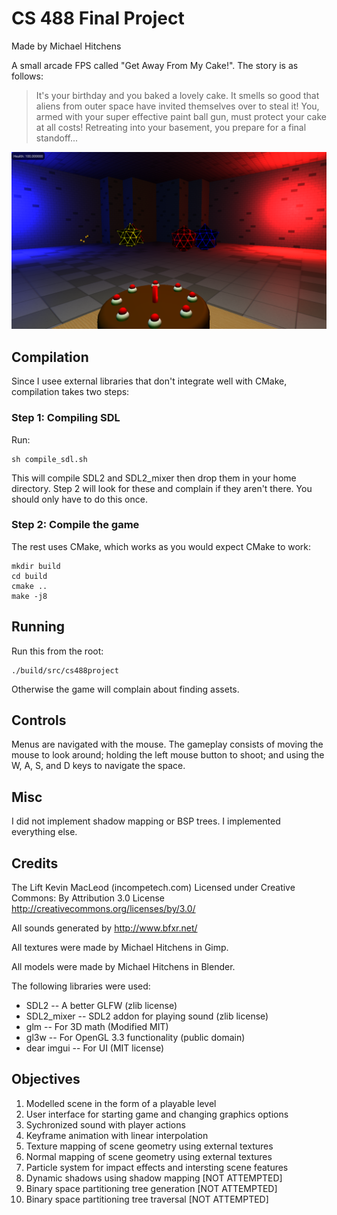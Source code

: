 # CS 488 Final Project

Made by Michael Hitchens

A small arcade FPS called "Get Away From My Cake!". The story is as follows:

> It's your birthday and you baked a lovely cake. It smells so good that
> aliens from outer space have invited themselves over to steal it! You, armed
> with your super effective paint ball gun, must protect your cake at all
> costs! Retreating into your basement, you prepare for a final standoff...

![gameplay screenshot](screenshot.png)

## Compilation

Since I usee external libraries that don't integrate well with CMake,
compilation takes two steps:

### Step 1: Compiling SDL

Run:

    sh compile_sdl.sh

This will compile SDL2 and SDL2\_mixer then drop them in
your home directory. Step 2 will look for these and complain if they aren't
there. You should only have to do this once.

### Step 2: Compile the game

The rest uses CMake, which works as you would expect CMake to work:

```
mkdir build
cd build
cmake ..
make -j8
```

## Running

Run this from the root:

    ./build/src/cs488project

Otherwise the game will complain about finding assets.

## Controls

Menus are navigated with the mouse. The gameplay consists of moving the mouse to
look around; holding the left mouse button to shoot; and using the W, A, S, and
D keys to navigate the space.

## Misc

I did not implement shadow mapping or BSP trees. I implemented everything else.

## Credits

The Lift Kevin MacLeod (incompetech.com)
Licensed under Creative Commons: By Attribution 3.0 License
http://creativecommons.org/licenses/by/3.0/

All sounds generated by http://www.bfxr.net/

All textures were made by Michael Hitchens in Gimp.

All models were made by Michael Hitchens in Blender.

The following libraries were used:

  * SDL2 -- A better GLFW (zlib license)
  * SDL2\_mixer -- SDL2 addon for playing sound (zlib license)
  * glm -- For 3D math (Modified MIT)
  * gl3w -- For OpenGL 3.3 functionality (public domain)
  * dear imgui -- For UI (MIT license)

## Objectives

 1. Modelled scene in the form of a playable level
 2. User interface for starting game and changing graphics options
 3. Sychronized sound with player actions
 4. Keyframe animation with linear interpolation
 5. Texture mapping of scene geometry using external textures
 6. Normal mapping of scene geometry using external textures
 7. Particle system for impact effects and intersting scene features
 8. Dynamic shadows using shadow mapping [NOT ATTEMPTED]
 9. Binary space partitioning tree generation [NOT ATTEMPTED]
10. Binary space partitioning tree traversal [NOT ATTEMPTED]
